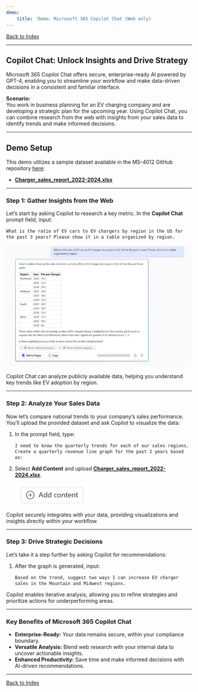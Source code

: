 ```yaml
---
demo:
    title: 'Demo: Microsoft 365 Copilot Chat (Web only)
---
```


[Back to Index](https://microsoftlearning.github.io/MS-4012-Microsoft-Copilot-Web-Based-Interactive-Experience-for-Executives/)

---

## **Copilot Chat: Unlock Insights and Drive Strategy**

Microsoft 365 Copilot Chat offers secure, enterprise-ready AI powered by GPT-4, enabling you to streamline your workflow and make data-driven decisions in a consistent and familiar interface.

**Scenario:**  
You work in business planning for an EV charging company and are developing a strategic plan for the upcoming year. Using Copilot Chat, you can combine research from the web with insights from your sales data to identify trends and make informed decisions.

---

## **Demo Setup**

This demo utilizes a sample dataset available in the MS-4012 GitHub repository [here](https://github.com/MicrosoftLearning/MS-4012-Microsoft-Copilot-Unlocked/tree/master/Resourcefiles):

- [**Charger_sales_report_2022-2024.xlsx**](https://github.com/MicrosoftLearning/MS-4012-Microsoft-Copilot-Unlocked/raw/master/Resourcefiles/Charger_sales_report_2022-2024.xlsx)

---

### **Step 1: Gather Insights from the Web**

Let’s start by asking Copilot to research a key metric. In the **Copilot Chat** prompt field, input:

```
What is the ratio of EV cars to EV chargers by region in the US for the past 3 years? Please show it in a table organized by region.
```

![Screenshot showing Copilot Chat EV charger Prompt.](../Demos/Media/copilot-chat-ev-charger-prompt.png)

Copilot Chat can analyze publicly available data, helping you understand key trends like EV adoption by region.

---

### **Step 2: Analyze Your Sales Data**

Now let’s compare national trends to your company’s sales performance. You’ll upload the provided dataset and ask Copilot to visualize the data:

1. In the prompt field, type:
   ```
   I need to know the quarterly trends for each of our sales regions. Create a quarterly revenue line graph for the past 2 years based on:
   ```
2. Select **Add Content** and upload [**Charger_sales_report_2022-2024.xlsx**](https://github.com/MicrosoftLearning/MS-4012-Microsoft-Copilot-Unlocked/raw/master/Resourcefiles/Charger_sales_report_2022-2024.xlsx).

    ![add content copilot chat.](../Demos/Media/add-content-copilot-chat.png)

Copilot securely integrates with your data, providing visualizations and insights directly within your workflow.

---

### **Step 3: Drive Strategic Decisions**

Let’s take it a step further by asking Copilot for recommendations:

1. After the graph is generated, input:
   ```
   Based on the trend, suggest two ways I can increase EV charger sales in the Mountain and Midwest regions.
   ```

Copilot enables iterative analysis, allowing you to refine strategies and prioritize actions for underperforming areas.

---

### **Key Benefits of Microsoft 365 Copilot Chat**

- **Enterprise-Ready:** Your data remains secure, within your compliance boundary.  
- **Versatile Analysis:** Blend web research with your internal data to uncover actionable insights.  
- **Enhanced Productivity:** Save time and make informed decisions with AI-driven recommendations.

---

[Back to Index](https://microsoftlearning.github.io/MS-4012-Microsoft-Copilot-Web-Based-Interactive-Experience-for-Executives/)
